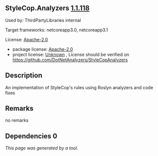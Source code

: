 StyleCop.Analyzers [1.1.118](https://www.nuget.org/packages/StyleCop.Analyzers/1.1.118)
--------------------

Used by: ThirdPartyLibraries internal

Target frameworks: netcoreapp3.0, netcoreapp3.1

License: [Apache-2.0](../../../../licenses/apache-2.0) 

- package license: [Apache-2.0](https://licenses.nuget.org/Apache-2.0) 
- project license: [Unknown](https://github.com/DotNetAnalyzers/StyleCopAnalyzers) , License should be verified on https://github.com/DotNetAnalyzers/StyleCopAnalyzers

Description
-----------
An implementation of StyleCop's rules using Roslyn analyzers and code fixes

Remarks
-----------
no remarks


Dependencies 0
-----------


*This page was generated by a tool.*